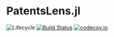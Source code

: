 # PatentsLens.jl

![Lifecycle](https://img.shields.io/badge/lifecycle-experimental-orange.svg)<!--
![Lifecycle](https://img.shields.io/badge/lifecycle-maturing-blue.svg)
![Lifecycle](https://img.shields.io/badge/lifecycle-stable-green.svg)
![Lifecycle](https://img.shields.io/badge/lifecycle-retired-orange.svg)
![Lifecycle](https://img.shields.io/badge/lifecycle-archived-red.svg)
![Lifecycle](https://img.shields.io/badge/lifecycle-dormant-blue.svg) -->
[![Build Status](https://travis-ci.com/jfb-h/PatentsLens.jl.svg?branch=master)](https://travis-ci.com/jfb-h/PatentsLens.jl)
[![codecov.io](http://codecov.io/github/jfb-h/PatentsLens.jl/coverage.svg?branch=master)](http://codecov.io/github/jfb-h/PatentsLens.jl?branch=master)
<!--
[![Documentation](https://img.shields.io/badge/docs-stable-blue.svg)](https://jfb-h.github.io/PatentsLens.jl/stable)
[![Documentation](https://img.shields.io/badge/docs-master-blue.svg)](https://jfb-h.github.io/PatentsLens.jl/dev)
-->
